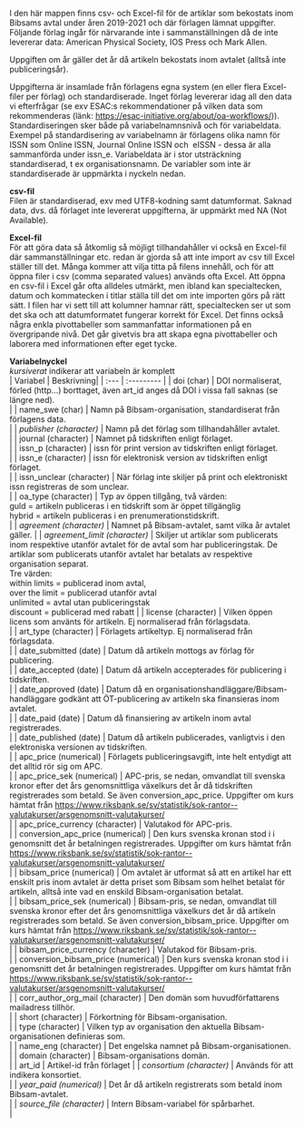 I den här mappen finns csv- och Excel-fil för de artiklar som bekostats inom Bibsams avtal under åren 2019-2021 och där förlagen lämnat uppgifter. Följande förlag ingår för närvarande inte i sammanställningen då de inte levererar data: American Physical Society, IOS Press och Mark Allen. 

Uppgiften om år gäller det år då artikeln bekostats inom avtalet (alltså inte publiceringsår).

Uppgifterna är insamlade från förlagens egna system (en eller flera Excel-filer per förlag) och standardiserade. Inget förlag levererar idag all den data vi efterfrågar (se exv ESAC:s rekommendationer på vilken data som rekommenderas (länk: https://esac-initiative.org/about/oa-workflows/)). Standardiseringen sker både på variabelnamnsnivå och för variabeldata. Exempel på standardisering av variabelnamn är förlagens olika namn för ISSN som Online ISSN, Journal Online ISSN och  eISSN - dessa är alla sammanförda under issn_e. Variabeldata är i stor utsträckning standardiserad, t ex organisationsnamn. De variabler som inte är standardiserade är uppmärkta i nyckeln nedan.

**csv-fil**<br>
Filen är standardiserad, exv med UTF8-kodning samt datumformat. Saknad data, dvs. då förlaget inte levererat uppgifterna, är uppmärkt med NA (Not Available).

**Excel-fil**<br>
För att göra data så åtkomlig så möjligt tillhandahåller vi också en Excel-fil där sammanställningar etc. redan är gjorda så att inte import av csv till Excel ställer till det. Många kommer att vilja titta på filens innehåll, och för att öppna filer i csv (comma separated values) används ofta Excel. Att öppna en csv-fil i Excel går ofta alldeles utmärkt, men ibland kan specialtecken, datum och kommatecken i titlar ställa till det om inte importen görs på rätt sätt. I filen har vi sett till att kolumner hamnar rätt, specialtecken ser ut som det ska och att datumformatet fungerar korrekt för Excel. Det finns också några enkla pivottabeller som sammanfattar informationen på en övergripande nivå. Det går givetvis bra att skapa egna pivottabeller och laborera med informationen efter eget tycke.

**Variabelnyckel** <br>
*kursiverat* indikerar att variabeln är komplett<br>
| Variabel | Beskrivning|
| :--- | :--------- |
| doi (char) | DOI normaliserat, förled (http…) borttaget, även art_id anges då DOI i vissa fall saknas (se längre ned).<br>|
| name_swe (char) | Namn på Bibsam-organisation, standardiserat från förlagens data.<br> |
| *publisher (character)* | Namn på det förlag som tillhandahåller avtalet.<br> |
| journal (character) | Namnet på tidskriften enligt förlaget.<br> |
| issn_p (character) | issn för print version av tidskriften enligt förlaget.<br> |
| issn_e (character) | issn för elektronisk version av tidskriften enligt förlaget.<br> |
| issn_unclear (character) | När förlag inte skiljer på print och elektroniskt issn registreras de som unclear.<br> |
| oa_type (character) | Typ av öppen tillgång, två värden: <br> guld = artikeln publiceras i en tidskrift som är öppet tillgänglig <br> hybrid = artikeln publiceras i en prenumerationstidskrift.<br> |
| *agreement (character)* | Namnet på Bibsam-avtalet, samt vilka år avtalet gäller. |
| *agreement_limit (character)* | Skiljer ut artiklar som publicerats inom respektive utanför avtalet för de avtal som har publiceringstak. De artiklar som publicerats utanför avtalet har betalats av respektive organisation separat. <br> Tre värden: <br> within limits = publicerad inom avtal, <br> over the limit = publicerad utanför avtal <br> unlimited = avtal utan publiceringstak <br> discount = publicerad med rabatt |
| license (character) | Vilken öppen licens som använts för artikeln. Ej normaliserad från förlagsdata.<br> |
| art_type (character) | Förlagets artikeltyp. Ej normaliserad från förlagsdata.<br> |
| date_submitted (date) | Datum då artikeln mottogs av förlag för publicering.<br> |
| date_accepted (date) | Datum då artikeln accepterades för publicering i tidskriften.<br> |
| date_approved (date) | Datum då en organisationshandläggare/Bibsam-handläggare godkänt att ÖT-publicering av artikeln ska finansieras inom avtalet.<br> |
| date_paid (date) | Datum då finansiering av artikeln inom avtal registrerades.<br> |
| date_published (date) | Datum då artikeln publicerades, vanligtvis i den elektroniska versionen av tidskriften.<br> |
| apc_price (numerical) | Förlagets publiceringsavgift, inte helt entydigt att det alltid rör sig om APC.<br> |
| apc_price_sek (numerical) | APC-pris, se nedan, omvandlat till svenska kronor efter det års genomsnittliga växelkurs det år då tidskriften registrerades som betald. Se även conversion_apc_price. Uppgifter om kurs hämtat från https://www.riksbank.se/sv/statistik/sok-rantor--valutakurser/arsgenomsnitt-valutakurser/<br> |
| apc_price_currency (character) | Valutakod för APC-pris.<br> |
| conversion_apc_price (numerical) | Den kurs svenska kronan stod i i genomsnitt det år betalningen registrerades. Uppgifter om kurs hämtat från https://www.riksbank.se/sv/statistik/sok-rantor--valutakurser/arsgenomsnitt-valutakurser/<br> |
| bibsam_price (numerical) | Om avtalet är utformat så att en artikel har ett enskilt pris inom avtalet är detta priset som Bibsam som helhet betalat för artikeln, alltså inte vad en enskild Bibsam-organisation betalat.<br> |
| bibsam_price_sek (numerical) | Bibsam-pris, se nedan, omvandlat till svenska kronor efter det års genomsnittliga växelkurs det år då artikeln registrerades som betald. Se även conversion_bibsam_price. Uppgifter om kurs hämtat från https://www.riksbank.se/sv/statistik/sok-rantor--valutakurser/arsgenomsnitt-valutakurser/<br> |
| bibsam_price_currency (character) | Valutakod för Bibsam-pris.<br> |
| conversion_bibsam_price (numerical) | Den kurs svenska kronan stod i i genomsnitt det år betalningen registrerades. Uppgifter om kurs hämtat från https://www.riksbank.se/sv/statistik/sok-rantor--valutakurser/arsgenomsnitt-valutakurser/<br> |
| corr_author_org_mail (character) | Den domän som huvudförfattarens mailadress tillhör.<br> |
| short (character) | Förkortning för Bibsam-organisation.<br> |
| type (character) | Vilken typ av organisation den aktuella Bibsam-organisationen definieras som.<br> |
| name_eng (character) | Det engelska namnet på Bibsam-organisationen.<br> |
| domain (character) | Bibsam-organisations domän.<br> |
| art_id | Artikel-id från förlaget |
| *consortium (character)* | Används för att indikera konsortiet.<br> |
| *year_paid (numerical)* | Det år då artikeln registrerats som betald inom Bibsam-avtalet.<br> |
| *source_file (character)* | Intern Bibsam-variabel för spårbarhet.<br> |
